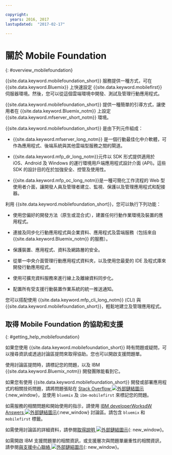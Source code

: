 ```yaml
---

copyright:
  years: 2016, 2017
lastupdated:  "2017-02-17"

---
```


#	關於 Mobile Foundation
{: #overview_mobilefoundation}

{{site.data.keyword.mobilefoundation_short}} 服務提供一種方式，可在 {{site.data.keyword.Bluemix}} 上快速設定 {{site.data.keyword.mobilefirst}} 伺服器環境。然後，您可以從這個雲端環境中開發、測試及管理行動應用程式。

{{site.data.keyword.mobilefoundation_short}} 提供一種簡單的引導方式，讓使用者在 {{site.data.keyword.Bluemix_notm}} 上設定 {{site.data.keyword.mfserver_short_notm}} <!--in the {{site.data.keyword.containerlong}} -->環境。

{{site.data.keyword.mobilefoundation_short}} 是由下列元件組成：

*	{{site.data.keyword.mfserver_long_notm}} 是一個行動最佳化中介軟體，可作為應用程式、後端系統與其他雲端型服務之間的閘道。

*	{{site.data.keyword.mfp_dr_long_notm}}元件以 SDK 形式提供適用於 iOS、Android 及 Windows 的運行環境用戶端應用程式設計介面 (API)。這些 SDK 的設計目的在於加強安全、控管及使用性。

*	{{site.data.keyword.mfp_oc_long_notm}}是一種可簡化工作流程的 Web 型使用者介面，讓開發人員及管理者建立、監視、保護以及管理應用程式和配接器。

利用 {{site.data.keyword.mobilefoundation_short}}，您可以執行下列功能：

*	使用您偏好的開發方法（原生或混合式），建置任何行動作業環境及裝置的應用程式。

*	連接及同步化行動應用程式與企業資料、應用程式及雲端服務（包括來自 {{site.data.keyword.Bluemix_notm}} 的服務）。

*	保護裝置、應用程式、資料及網路層的安全。

*	從單一中央介面管理行動應用程式資料夾，以及使用您最愛的 IDE 及程式庫來開發行動應用程式。

*	使用可擴充資料服務來進行線上及離線資料同步化。

*	配置所有受支援行動裝置作業系統的統一推送通知。

您可以搭配使用 {{site.data.keyword.mfp_cli_long_notm}} (CLI) 與 {{site.data.keyword.mobilefoundation_short}}，輕鬆地建立及管理應用程式。

<!--{{site.data.keyword.mobilefoundation_short}} service provisions a container in your space in {{site.data.keyword.Bluemix_notm}}. You can see the details of the container that is created, view the container performance, and access the server logs from your {{site.data.keyword.Bluemix_notm}} dashboard.-->

## 取得 Mobile Foundation 的協助和支援
{: #getting_help_mobilefoundation}

如果您使用 {{site.data.keyword.mobilefoundation_short}} 時有問題或疑問，可以搜尋資訊或透過討論區提問來取得協助。您也可以開啟支援問題單。

使用討論區提問時，請標記您的問題，以及 IBM  {{site.data.keyword.Bluemix_notm}} 開發團隊能看到它。

如果您有使用 {{site.data.keyword.mobilefoundation_short}} 開發或部署應用程式的相關技術問題，請將問題張貼在 [Stack Overflow ![外部鏈結圖示](../../icons/launch-glyph.svg "外部鏈結圖示")](http://stackoverflow.com/search?q=ibm-mobilefirst+bluemix){:new_window}，並使用 `bluemix` 及 `ibm-mobilefirst` 來標記您的問題。

如需服務的相關問題和開始使用的指示，請使用 [IBM developerWorksdW Answers ![外部鏈結圖示](../../icons/launch-glyph.svg "外部鏈結圖示")](https://developer.ibm.com/answers/topics/mobilefirst/?smartspace=bluemix){:new_window} 討論區。請包含 `bluemix` 和 `mobilefirst` 標籤。

如需使用討論區的詳細資料，請參閱[取得說明 ![外部鏈結圖示](../../icons/launch-glyph.svg "外部鏈結圖示")](https://www.{DomainName}/docs/support/index.html#getting-help){: new_window}。

如需開啟 IBM 支援問題單的相關資訊，或支援層次與問題單嚴重性的相關資訊，請參閱[與支援中心聯絡 ![外部鏈結圖示](../../icons/launch-glyph.svg "外部鏈結圖示")](https://www.{DomainName}/docs/support/index.html#contacting-support){: new_window}。
